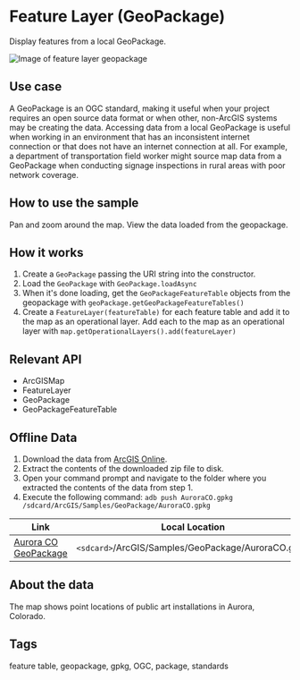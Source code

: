 # Feature Layer (GeoPackage)

Display features from a local GeoPackage.

![Image of feature layer geopackage](feature-layer-geopackage.png)

## Use case

A GeoPackage is an OGC standard, making it useful when your project requires an open source data format or when other, non-ArcGIS systems may be creating the data. Accessing data from a local GeoPackage is useful when working in an environment that has an inconsistent internet connection or that does not have an internet connection at all. For example, a department of transportation field worker might source map data from a GeoPackage when conducting signage inspections in rural areas with poor network coverage.

## How to use the sample

Pan and zoom around the map. View the data loaded from the geopackage.

## How it works

1. Create a `GeoPackage` passing the URI string into the constructor.
2. Load the `GeoPackage` with `GeoPackage.loadAsync`
3. When it's done loading, get the `GeoPackageFeatureTable` objects from the geopackage with `geoPackage.getGeoPackageFeatureTables()`
4. Create a `FeatureLayer(featureTable)` for each feature table and add it to the map as an operational layer. Add each to 
   the map as an operational layer with `map.getOperationalLayers().add(featureLayer)`

## Relevant API

* ArcGISMap
* FeatureLayer
* GeoPackage
* GeoPackageFeatureTable

## Offline Data
1. Download the data from [ArcGIS Online](https://www.arcgis.com/home/item.html?id=68ec42517cdd439e81b036210483e8e7).
1. Extract the contents of the downloaded zip file to disk.
1. Open your command prompt and navigate to the folder where you extracted the contents of the data from step 1.
1. Execute the following command: ```adb push AuroraCO.gpkg /sdcard/ArcGIS/Samples/GeoPackage/AuroraCO.gpkg```

Link | Local Location
---------|-------|
|[Aurora CO GeoPackage](https://www.arcgis.com/home/item.html?id=68ec42517cdd439e81b036210483e8e7)| `<sdcard>`/ArcGIS/Samples/GeoPackage/AuroraCO.gpkg|

## About the data

The map shows point locations of public art installations in Aurora, Colorado.

## Tags

feature table, geopackage, gpkg, OGC, package, standards